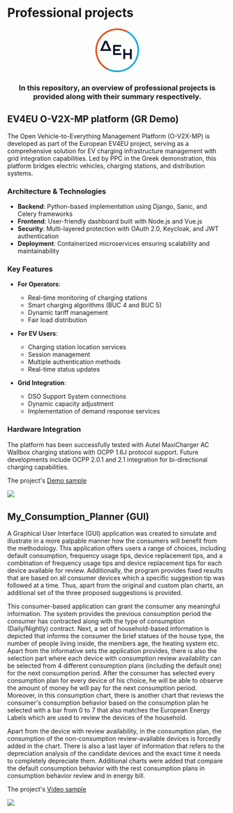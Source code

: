# Professional projects
<p align="center">
  <img src="https://github.com/VasilisMel/Work_Projects/blob/media/DEH_gif.gif" width="100" height="100" alt="animated" />
</p>
<h3 align="center"> In this repository, an overview of professional projects is provided along with their summary respectively.
</h3>

## EV4EU O-V2X-MP platform (GR Demo)

The Open Vehicle-to-Everything Management Platform (O-V2X-MP) is developed as part of the European EV4EU project, serving as a comprehensive solution for EV charging infrastructure management with grid integration capabilities. Led by PPC in the Greek demonstration, this platform bridges electric vehicles, charging stations, and distribution systems.

### Architecture & Technologies

- **Backend**: Python-based implementation using Django, Sanic, and Celery frameworks
- **Frontend**: User-friendly dashboard built with Node.js and Vue.js
- **Security**: Multi-layered protection with OAuth 2.0, Keycloak, and JWT authentication
- **Deployment**: Containerized microservices ensuring scalability and maintainability

### Key Features

- **For Operators**:
  - Real-time monitoring of charging stations
  - Smart charging algorithms (BUC 4 and BUC 5)
  - Dynamic tariff management
  - Fair load distribution

- **For EV Users**:
  - Charging station location services
  - Session management
  - Multiple authentication methods
  - Real-time status updates

- **Grid Integration**:
  - DSO Support System connections
  - Dynamic capacity adjustment
  - Implementation of demand response services

### Hardware Integration

The platform has been successfully tested with Autel MaxiCharger AC Wallbox charging stations with OCPP 1.6J protocol support. Future developments include OCPP 2.0.1 and 2.1 integration for bi-directional charging capabilities.

The project's [Demo sample](https://mega.nz/file/pSAyzaQS#0HwqEria7IRogUiKAROfb9nNk1Prvozk23ieR7GuKRI)

[<img src="https://github.com/VasilisMel/Work_Projects/blob/media/ov2xmp_gif.gif"  />](https://mega.nz/file/pSAyzaQS#0HwqEria7IRogUiKAROfb9nNk1Prvozk23ieR7GuKRI "Demo sample here")

## My_Consumption_Planner (GUI)
A Graphical User Interface (GUI) application was created to simulate and illustrate in a more palpable manner how the consumers will benefit from the methodology. This application offers users a range of choices, including default consumption, frequency usage tips, device replacement tips, and a combination of frequency usage tips and device replacement tips for each device available for review. Additionally, the program provides fixed results that are based on all consumer devices which a specific suggestion tip was followed at a time. Thus, apart from the original and custom plan charts, an additional set of the three proposed suggestions is provided.

This consumer-based application can grant the consumer any meaningful information. The system provides the previous consumption period the consumer has contracted along with the type of consumption (Daily/Nightly) contract. Next, a set of household-based information is depicted that informs the consumer the brief statues of the house type, the number of people living inside, the members age, the heating system etc. Apart from the informative sets the application provides, there is also the selection part where each device with consumption review availability can be selected from 4 different consumption plans (including the default one) for the next consumption period. After the consumer has selected every consumption plan for every device of his choice, he will be able to observe the amount of money he will pay for the next consumption period. Moreover, in this consumption chart, there is another chart that reviews the consumer's consumption behavior based on the consumption plan he selected with a bar from 0 to 7 that also matches the European Energy Labels which are used to review the devices of the household. 

Apart from the device with review availability, in the consumption plan, the consumption of the non-consumption review-available devices is forcedly added in the chart. There is also a last layer of information that refers to the depreciation analysis of the candidate devices and the exact time it needs to completely depreciate them. Additional charts were added that compare the default consumption behavior with the rest consumption plans in consumption behavior review and in energy bill.

The project's [Video sample](https://mega.nz/file/YLIw3CAA#Jb9T6s5lLF9N75X0iNv1tc1eXuO0C7aCEuXVDF9jAvA)

[<img src="https://github.com/VasilisMel/Work_Projects/assets/118008901/2d823d1e-7982-4b1d-9497-13984ae8a076"  />](https://mega.nz/file/YLIw3CAA#Jb9T6s5lLF9N75X0iNv1tc1eXuO0C7aCEuXVDF9jAvA "Video also here")
